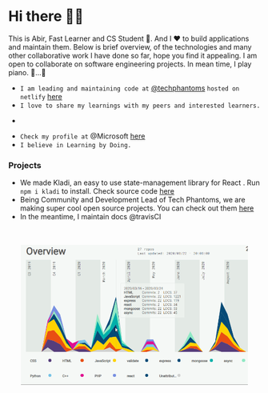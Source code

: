 # Hi there 🙋‍♂️
This is Abir, Fast Learner and CS Student 🎇. And I ❤ to build applications and maintain them. Below is brief overview, of the technologies and many other collaborative work I have done so far, hope you find it appealing. I am open to collaborate on software engineering projects. In mean time, I play piano. 🎹...🤭
<p align=center>
  
- ```I am leading and maintaining code at``` [@techphantoms](https://github.com/tech-phantoms) ```hosted on netlify``` [here](https://techphantoms.netlify.app) <br/>
- ``` I love to share my learnings with my peers and interested learners. ``` <br/>
- ``` I have given many speak up events at MLH Hackathons and MSFT Student Ambassador Events.
- ```Check my profile at``` @Microsoft  [here](https://studentambassadors.microsoft.com/en-US/profile/49532)
- ``` I believe in Learning by Doing. ```
</p>


### Projects

- We made Kladi, an easy to use state-management library for React . Run `npm i kladi` to install. Check source code [here](https://github.com/tech-phantoms/kladi)
- Being Community and Development Lead of Tech Phantoms, we are making super cool open source projects. You can check out them [here](https://github.com/tech-phantoms)
- In the meantime, I maintain docs @travisCI
<p align=center><br/><br/>
<img src="https://github.com/imabp/imabp/blob/gh-pages/static/readmeAssets/Overview.gif" width="90%"><br/><br/>

</p>


